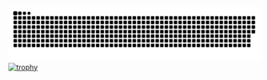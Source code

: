 ![Snake animation](https://github.com/SigireddyBalasai/SigireddyBalasai/blob/output/github-contribution-grid-snake.svg)
[![trophy](https://github-profile-trophy.vercel.app/?username=SigireddyBalasai)](https://github.com/ryo-ma/github-profile-trophy)
<!---
SigireddyBalasai/SigireddyBalasai is a ✨ special ✨ repository because its `README.md` (this file) appears on your GitHub profile.
You can click the Preview link to take a look at your changes.
--->
